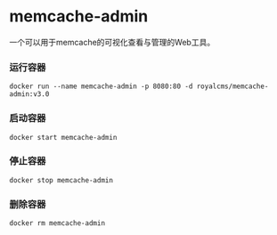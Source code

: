 # memcache-admin
一个可以用于memcache的可视化查看与管理的Web工具。

### 运行容器 
```
docker run --name memcache-admin -p 8080:80 -d royalcms/memcache-admin:v3.0
```

### 启动容器
```
docker start memcache-admin
```

### 停止容器
```
docker stop memcache-admin
```

### 删除容器
```
docker rm memcache-admin
```